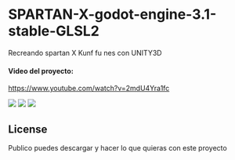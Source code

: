 
# SPARTAN-X-godot-engine-3.1-stable-GLSL2

Recreando spartan X Kunf fu nes con UNITY3D

#### Video del proyecto:
https://www.youtube.com/watch?v=2mdU4Yra1fc

<a href='https://drive.google.com/file/d/1SD7VPuX7f9SRpWFiL97-6e3e9fU_Lci8/view?usp=drive_open&amp;usp=embed_facebook&source=ctrlq.org'><img src='https://lh3.googleusercontent.com/DLaFKm9OUnbcWGkFpCFzWsAQLkVa8BxWasEnoU7_ZWboX1BEL4PoRXDVRRE=w2400' /></a>
<a href='https://drive.google.com/file/d/1mY4qwA8JKd6BRi4fDY2F5xYDhvNvoBJz/view?usp=drive_open&amp;usp=embed_facebook&source=ctrlq.org'><img src='https://lh3.googleusercontent.com/IjzhVCjmcphk_oen1Doby6eqHBFntVF6xTs5b6Mar1zyyrliMXv_4qvBX18=w2400' /></a>
<a href='https://drive.google.com/file/d/1LZ6PJnbczE2L2GjT-vrW5v9_HJ3bMkE4/view?usp=drive_open&amp;usp=embed_facebook&source=ctrlq.org'><img src='https://lh5.googleusercontent.com/WpnLfAXLbUDUdsv0cBLTdVEOAlylIc-ZNvl_tDl5RClto9woJ1j09u5v9Ew=w2400' /></a>

## License
Publico puedes descargar y hacer lo que quieras con este proyecto
